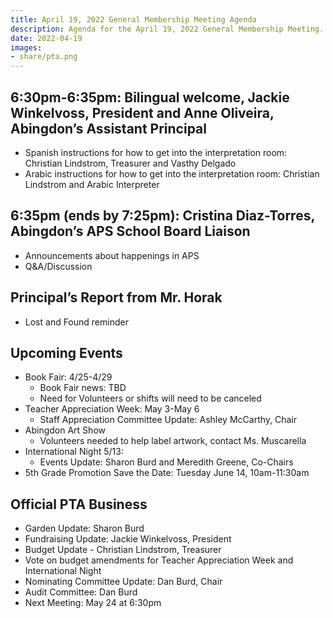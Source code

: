```yaml
---
title: April 19, 2022 General Membership Meeting Agenda
description: Agenda for the April 19, 2022 General Membership Meeting.
date: 2022-04-19
images:
- share/pta.png
---
```


## 6:30pm-6:35pm: Bilingual welcome, Jackie Winkelvoss, President and Anne Oliveira, Abingdon’s Assistant Principal

- Spanish instructions for how to get into the interpretation room: Christian Lindstrom, Treasurer and Vasthy Delgado
- Arabic instructions for how to get into the interpretation room: Christian Lindstrom and Arabic Interpreter

## 6:35pm (ends by 7:25pm): Cristina Diaz-Torres, Abingdon’s APS School Board Liaison
- Announcements about happenings in APS
- Q&A/Discussion

## Principal’s Report from Mr. Horak
- Lost and Found reminder

## Upcoming Events

- Book Fair: 4/25-4/29
  - Book Fair news: TBD
  - Need for Volunteers or shifts will need to be canceled
- Teacher Appreciation Week: May 3-May 6
  - Staff Appreciation Committee Update: Ashley McCarthy, Chair
- Abingdon Art Show
  - Volunteers needed to help label artwork, contact Ms. Muscarella
- International Night 5/13:
  - Events Update: Sharon Burd and Meredith Greene, Co-Chairs
- 5th Grade Promotion Save the Date: Tuesday June 14, 10am-11:30am

## Official PTA Business 
- Garden Update: Sharon Burd
- Fundraising Update: Jackie Winkelvoss, President
- Budget Update - Christian Lindstrom, Treasurer
- Vote on budget amendments for Teacher Appreciation Week and International Night
- Nominating Committee Update: Dan Burd, Chair
- Audit Committee: Dan Burd
- Next Meeting: May 24 at 6:30pm
